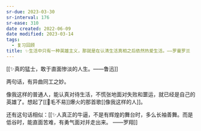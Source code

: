 ```yaml
---
sr-due: 2023-03-30
sr-interval: 176
sr-ease: 310
date created: 2022-06-09
date modified: 2023-03-14
tags:
  - 复习回顾
title: ✨生活中只有一种英雄主义，那就是在认清生活真相之后依然热爱生活。——罗曼罗兰
---
```


[[✨真的猛士，敢于直面惨淡的人生。——鲁迅]]

两句话，有异曲同工之妙。

像我这样的普通人，能认真对待生活，不慌张地面对失败和噩运，就已经是自己的英雄了。想起了[[🧑毛不易]]爆火的那首歌[[像我这样的人]]。

还有这句话相似：[[✨人真正的牛逼，不是有辉煌的舞台时，多么长袖善舞。而是低谷时，能直面苦难，有勇气面对并走出来。 ——罗翔]]
